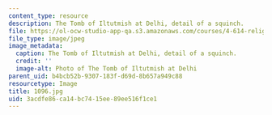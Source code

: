 ```yaml
---
content_type: resource
description: The Tomb of Iltutmish at Delhi, detail of a squinch.
file: https://ol-ocw-studio-app-qa.s3.amazonaws.com/courses/4-614-religious-architecture-and-islamic-cultures-fall-2002/3acdfe86ca14bc7415ee89ee516f1ce1_1096.jpg
file_type: image/jpeg
image_metadata:
  caption: The Tomb of Iltutmish at Delhi, detail of a squinch.
  credit: ''
  image-alt: Photo of The Tomb of Iltutmish at Delhi
parent_uid: b4bcb52b-9307-183f-d69d-8b657a949c88
resourcetype: Image
title: 1096.jpg
uid: 3acdfe86-ca14-bc74-15ee-89ee516f1ce1
---
```

